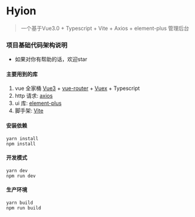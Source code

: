# Hyion

>一个基于Vue3.0 + Typescript + Vite + Axios +  element-plus 管理后台

### 项目基础代码架构说明

- 如果对你有帮助的话，欢迎star

#### 主要用到的库

1. vue 全家桶 [Vue3](https://vue3js.cn/docs/zh/guide/introduction.html) + [vue-router](https://github.com/vuejs/vue-router-next) + [Vuex](https://github.com/vuejs/vuex/tree/4.0/) + Typescript
2. http 请求: [axios](https://github.com/axios/axios)
3. ui 库: [element-plus](https://element-plus.gitee.io/#/zh-CN/component/installation)
4. 脚手架: [Vite](https://github.com/vitejs/vite)

#### 安装依赖

```
yarn install
npm install
```

#### 开发模式

```
yarn dev
npm run dev
```

#### 生产环境

```
yarn build
npm run build
```
